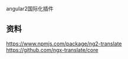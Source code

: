 angular2国际化插件

## 资料
https://www.npmjs.com/package/ng2-translate  
https://github.com/ngx-translate/core  

